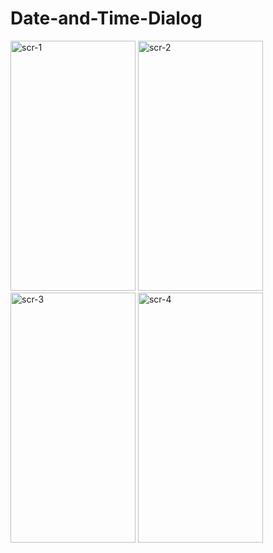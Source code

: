 # Date-and-Time-Dialog
<img src="https://github.com/mdshadab41/Date-and-Time-Dialog/assets/97763170/1287a4e4-379b-471f-8c15-26517c743ada" alt="scr-1" width="200" height="400">
<img src="https://github.com/mdshadab41/Date-and-Time-Dialog/assets/97763170/bdc2061c-6053-476c-a05a-fd8a94dda949" alt="scr-2" width="200" height="400">
<img src="https://github.com/mdshadab41/Date-and-Time-Dialog/assets/97763170/b08d6270-78d8-4bfb-a26e-7e5584af486e" alt="scr-3" width="200" height="400">
<img src="https://github.com/mdshadab41/Date-and-Time-Dialog/assets/97763170/ffc56ee9-9064-407d-b9a6-614d1dc63393" alt="scr-4" width="200" height="400">




